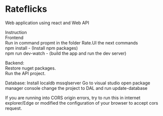 # Rateflicks
Web application using react and Web API  

Instruction  
Frontend  
Run in command propmt in the folder Rate.UI the next commands   
npm install - (Install npm packages)   
npm run dev-watch - (build the app and run the dev server)  

Backend:  
Restore nuget packages.  
Run the API project.  

Database:
Install localdb mssqlserver 
Go to visual studio open package manager console change the project to DAL and run update-database

If you are running into CORS origin errors, try to run this in internet explorer/Edge or modified the configuration of your browser to accept cors request.

